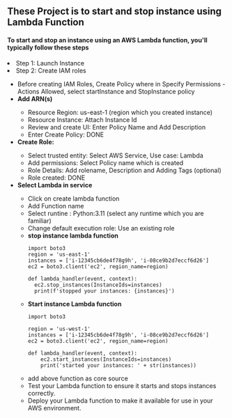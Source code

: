 ## These Project is to start and stop instance using Lambda Function


<h4>To start and stop an instance using an AWS Lambda function, you'll typically follow these steps</h4>

<li>Step 1: Launch Instance</li>
<li>Step 2: Create IAM roles</li>
<ul>
  <li>Before creating IAM Roles, Create Policy where in Specify Permissions - Actions Allowed, select startInstance and StopInstance policy</li>
  <li><b>Add ARN(s)</b></li>
    <ul>
      <li>Resource Region: us-east-1 (region which you created instance)</li>
      <li>Resource Instance: Attach Instance Id</li>
      <li>Review and create UI: Enter Policy Name and Add Description</li>
      <li>Enter Create Policy: DONE</li>
    </ul>
  <li><b>Create Role: </b></li>
  <ul>
    <li>Select trusted entity: Select AWS Service, Use case: Lambda </li>
    <li>Add permissions: Select Policy name which is created</li>
    <li>Role Details: Add rolename, Description and Adding Tags (optional)</li>
    <li>Role created: DONE</li>
  </ul>
  <li><b>Select  Lambda in service</b></li>
  <ul>
    <li>Click on create lambda function</li>
    <li>Add Function name</li>
    <li>Select runtine : Python:3.11 (select any runtime which you are familiar)</li>
    <li>Change default execution role: Use an existing role</li>
    <li><b>stop instance lambda function</b></li>
    
    
    import boto3
    region = 'us-east-1'
    instances = ['i-12345cb6de4f78g9h', 'i-08ce9b2d7eccf6d26']
    ec2 = boto3.client('ec2', region_name=region)

    def lambda_handler(event, context):
      ec2.stop_instances(InstanceIds=instances)
      print(f'stopped your instances: {instances}')

    

<li><b>Start instance Lambda function</b></li>
  
    
    import boto3

    region = 'us-west-1'
    instances = ['i-12345cb6de4f78g9h', 'i-08ce9b2d7eccf6d26']
    ec2 = boto3.client('ec2', region_name=region)

    def lambda_handler(event, context):
        ec2.start_instances(InstanceIds=instances)
        print('started your instances: ' + str(instances))
   

<li>add above function as core source</li>
<li>Test your Lambda function to ensure it starts and stops instances correctly.</li>
<li>Deploy your Lambda function to make it available for use in your AWS environment.</li>
</ul>

</ul>
